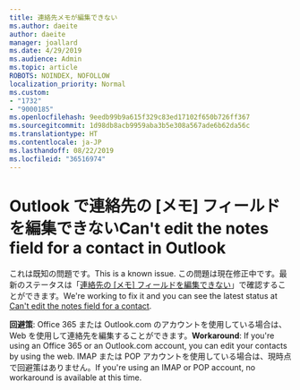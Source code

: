 ```yaml
---
title: 連絡先メモが編集できない
ms.author: daeite
author: daeite
manager: joallard
ms.date: 4/29/2019
ms.audience: Admin
ms.topic: article
ROBOTS: NOINDEX, NOFOLLOW
localization_priority: Normal
ms.custom:
- "1732"
- "9000185"
ms.openlocfilehash: 9eedb99b9a615f329c83ed17102f650b726ff367
ms.sourcegitcommit: 1d98db8acb9959aba3b5e308a567ade6b62da56c
ms.translationtype: HT
ms.contentlocale: ja-JP
ms.lasthandoff: 08/22/2019
ms.locfileid: "36516974"
---
```

# <a name="cant-edit-the-notes-field-for-a-contact-in-outlook"></a><span data-ttu-id="ec71a-102">Outlook で連絡先の [メモ] フィールドを編集できない</span><span class="sxs-lookup"><span data-stu-id="ec71a-102">Can't edit the notes field for a contact in Outlook</span></span>

<span data-ttu-id="ec71a-103">これは既知の問題です。</span><span class="sxs-lookup"><span data-stu-id="ec71a-103">This is a known issue.</span></span> <span data-ttu-id="ec71a-104">この問題は現在修正中です。最新のステータスは「[連絡先の [メモ] フィールドを編集できない](https://support.office.com/article/fb8394ce-04ce-48b5-bae4-be46f77f10fe)」で確認することができます。</span><span class="sxs-lookup"><span data-stu-id="ec71a-104">We're working to fix it and you can see the latest status at [Can't edit the notes field for a contact](https://support.office.com/article/fb8394ce-04ce-48b5-bae4-be46f77f10fe).</span></span>

<span data-ttu-id="ec71a-105">**回避策**: Office 365 または Outlook.com のアカウントを使用している場合は、Web を使用して連絡先を編集することができます。</span><span class="sxs-lookup"><span data-stu-id="ec71a-105">**Workaround**: If you're using an Office 365 or an Outlook.com account, you can edit your contacts by using the web.</span></span> <span data-ttu-id="ec71a-106">IMAP または POP アカウントを使用している場合は、現時点で回避策はありません。</span><span class="sxs-lookup"><span data-stu-id="ec71a-106">If you're using an IMAP or POP account, no workaround is available at this time.</span></span>